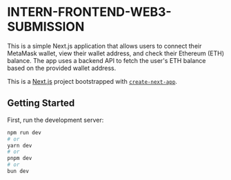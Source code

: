 # INTERN-FRONTEND-WEB3-SUBMISSION

This is a simple Next.js application that allows users to connect their MetaMask wallet, view their wallet address, and check their Ethereum (ETH) balance. The app uses a backend API to fetch the user's ETH balance based on the provided wallet address.

This is a [Next.js](https://nextjs.org) project bootstrapped with [`create-next-app`](https://nextjs.org/docs/pages/api-reference/create-next-app).

## Getting Started

First, run the development server:

```bash
npm run dev
# or
yarn dev
# or
pnpm dev
# or
bun dev
